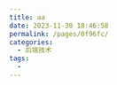 ```yaml
---
title: aa
date: 2023-11-30 18:46:58
permalink: /pages/0f96fc/
categories:
  - 后端技术
tags:
  - 
---
```

